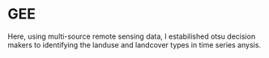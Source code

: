 # GEE
Here, using multi-source remote sensing data, I estabilished otsu decision makers to identifying the landuse and landcover types in time series anysis.

